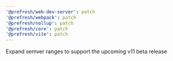 ```yaml
---
'@prefresh/web-dev-server': patch
'@prefresh/webpack': patch
'@prefresh/nollup': patch
'@prefresh/core': patch
'@prefresh/vite': patch
---
```


Expand semver ranges to support the upcoming v11 beta release
